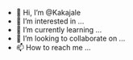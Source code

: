 - 👋 Hi, I’m @Kakajale
- 👀 I’m interested in ...
- 🌱 I’m currently learning ...
- 💞️ I’m looking to collaborate on ...
- 📫 How to reach me ...

<!---
Kakajale/Kakajale is a ✨ special ✨ repository because its `README.md` (this file) appears on your GitHub profile.
You can click the Preview link to take a look at your changes.
--->
